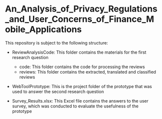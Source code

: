 # An_Analysis_of_Privacy_Regulations_and_User_Concerns_of_Finance_Mobile_Applications

This repository is subject to the following structure:

- ReviewAnalysisCode: This folder contains the materials for the first research question
    - code: This folder contains the code for processing the reviews
    - reviews: This folder contains the extracted, translated and classified reviews

- WebToolPrototype: This is the project folder of the prototype that was used to answer the second research question

- Survey_Results.xlsx: This Excel file contains the answers to the user survey, which was conducted to evaluate the usefulness of the prototype
